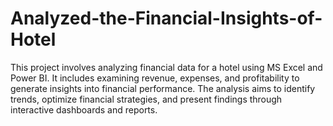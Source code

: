 # Analyzed-the-Financial-Insights-of-Hotel
This project involves analyzing financial data for a hotel using MS Excel and Power BI. It includes examining revenue, expenses, and profitability to generate insights into financial performance. The analysis aims to identify trends, optimize financial strategies, and present findings through interactive dashboards and reports.
